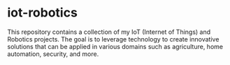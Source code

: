 # iot-robotics
This repository contains a collection of my IoT (Internet of Things) and Robotics projects. The goal is to leverage technology to create innovative solutions that can be applied in various domains such as agriculture, home automation, security, and more.
